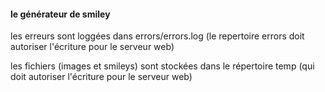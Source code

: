 #### le générateur de smiley

les erreurs sont loggées dans errors/errors.log (le repertoire errors doit autoriser l'écriture pour le serveur web)

les fichiers (images et smileys) sont stockées dans le répertoire temp (qui doit autoriser l'écriture pour le serveur web)
